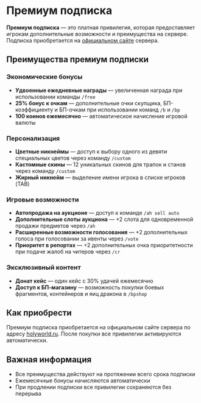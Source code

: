 # Премиум подписка

**Премиум подписка** — это платная привилегия, которая предоставляет игрокам дополнительные возможности и преимущества на сервере. Подписка приобретается на [официальном сайте](https://holyworld.ru) сервера.

## Преимущества премиум подписки

### Экономические бонусы
- **Удвоенные ежедневные награды** — увеличенная награда при использовании команды `/free`
- **25% бонус к очкам** — дополнительные очки скупщика, БП-коэффициенту и БП-очкам при использовании команд `/b` и `/bp`
- **100 коинов ежемесячно** — автоматическое начисление игровой валюты

### Персонализация
- **Цветные никнеймы** — доступ к выбору одного из девяти специальных цветов через команду `/custom`
- **Кастомные скины** — 12 уникальных скинов для трапок и станов через команду `/custom`
- **Жирный никнейм** — выделение имени игрока в списке игроков (TAB)

### Игровые возможности
- **Автопродажа на аукционе** — доступ к команде `/ah sell auto`
- **Дополнительные слоты аукциона** — +2 слота для одновременной продажи предметов через `/ah`
- **Расширенные возможности голосования** — +2 дополнительных голоса при голосовании за ивенты через `/vote`
- **Приоритет в репортах** — +2 дополнительных очка приоритетности при подаче жалоб на читеров через `/cr`

### Эксклюзивный контент
- **Донат кейс** — один кейс с 30% удачей ежемесячно
- **Доступ к БП-магазину** — возможность покупки боевых фрагментов, контейнеров и яиц дракона в `/bpshop`

## Как приобрести

Премиум подписка приобретается на официальном сайте сервера по адресу [holyworld.ru](https://holyworld.ru). После покупки все привилегии активируются автоматически.

## Важная информация

- Все преимущества действуют на протяжении всего срока подписки
- Ежемесячные бонусы начисляются автоматически
- При продлении подписки все привилегии сохраняются без перерыва